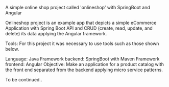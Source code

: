A simple online shop project called 'onlineshop' with SpringBoot and Angular

Onlineshop project is an example app that depicts a simple eCommerce Application with Spring Boot API and CRUD (create, read, update, and delete) its data applying the Angular framework.

Tools: For this project it was necessary to use tools such as those shown below.

Language: Java
Framework backend: SpringBoot with Maven
Framework frontend: Angular
Objective: Make an application for a product catalog with the front end separated from the backend applying micro service patterns.

To be continued..
